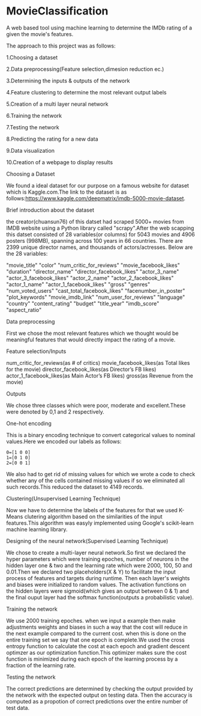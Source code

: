 # MovieClassification
A web based tool using machine learning to determine the IMDb rating of a given the movie's features.

The approach to this project was as follows:

1.Choosing a dataset 

2.Data preprocessing(Feature selection,dimesion reduction ec.) 

3.Determining the inputs & outputs of the network

4.Feature clustering to determine the most relevant output labels

5.Creation of a multi layer neural network

6.Training the network

7.Testing the network

8.Predicting the rating for a new data

9.Data visualization

10.Creation of a webpage to display results

Choosing a Dataset

We found a ideal dataset for our purpose on a famous website for dataset which is Kaggle.com.The link to the dataset is as follows:https://www.kaggle.com/deepmatrix/imdb-5000-movie-dataset.

Brief introduction about the dataset

the creator(chuansun76) of this datset had scraped 5000+ movies from IMDB website using a Python library called "scrapy".After the web scapping this datset consisted of 28 variables(or columns) for 5043 movies and 4906 posters (998MB), spanning across 100 years in 66 countries. There are 2399 unique director names, and thousands of actors/actresses. Below are the 28 variables:

"movie_title" "color" "num_critic_for_reviews" "movie_facebook_likes" "duration" "director_name" "director_facebook_likes" "actor_3_name" "actor_3_facebook_likes" "actor_2_name" "actor_2_facebook_likes" "actor_1_name" "actor_1_facebook_likes" "gross" "genres" "num_voted_users" "cast_total_facebook_likes" "facenumber_in_poster" "plot_keywords" "movie_imdb_link" "num_user_for_reviews" "language" "country" "content_rating" "budget" "title_year" "imdb_score" "aspect_ratio"

Data preprocessing

First we chose the most relevant features which we thought would be meaningful features that would directly impact the rating            of a movie.

Feature selection/Inputs 

  num_critic_for_reviews(as # of critics)
  movie_facebook_likes(as Total likes for the movie)
  director_facebook_likes(as Director’s FB likes)
  actor_1_facebook_likes(as Main Actor’s FB likes)
  gross(as Revenue from the movie)

Outputs

We chose three classes which were poor, moderate and excellent.These were denoted by 0,1 and 2 respectively.

One-hot encoding

This is a binary encoding technique to convert categorical values to nominal values.Here we encoded our labels as follows:

    0=[1 0 0]
    1=[0 1 0]
    2=[0 0 1]

We also had to get rid of missing values for which we wrote a code to check whether any of the cells contained missing values if so we eliminated all such records.This reduced the dataset to 4149 records.

Clustering(Unsupervised Learning Technique)

Now we have to determine the labels of the features for that we used K-Means clutering algorithm based on the similarities of the input features.This algorithm was easyly implemented using Google's scikit-learn machine learning library.

Designing of the neural network(Supervised Learning Technique)

We chose to create a multi-layer neural network.So first we declared the hyper parameters which were training epoches, number of neurons in the hidden layer one & two and the learning rate which were 2000, 100, 50 and 0.01.Then we declared two placeholders(X & Y) to facilitate the input process of features and targets during runtime. Then each layer's weights and biases were initialized to random values. The activation functions on the hidden layers were sigmoid(which gives an output between 0 & 1) and the final ouput layer had the softmax function(outputs a probabilistic value).

Training the network

We use 2000 training epoches. when we input a example then make adjustments weights and biases in such a way that the cost will reduce in the next example compared to the current cost. when this is done on the entire training set we say that one epoch is complete.We used the cross entropy function to calculate the cost at each epoch and gradient descent optimzer as our optimization function.This optimizer makes sure the cost function is minimized during each epoch of the learning process by a fraction of the learning rate. 

Testing the network

The correct predictions are determined by checking the output provided by the network with the expected output on testing data. Then the accuracy is computed as a propotion of correct predictions over the entire number of test data.















